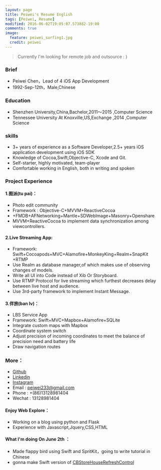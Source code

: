 ```yaml
---
layout: page
title: Peiwei's Resume English
tags: [Peiwei, Resume]
modified: 2016-06-02T19:05:07.573882-19:00
comments: true
image:
  feature: peiwei_surfing1.jpg
  credit: peiwei
---
```



> Currently I'm looking for remote job and outsource : )

 
### Brief	
* Peiwei Chen，Lead of 4 iOS App Development
* 1992-Sep-12th，Male,Chinese

### Education
* Shenzhen University,China,Bachelor,2011～2015 ,Computer Science
* Tennessee University At Knoxville,US,Exchange ,2014 ,Computer Science

### skills
* 3+ years of experience as a Software Developer,2.5+ years iOS application development using iOS SDK
* 	Knowledge of Cocoa,Swift,Objective-C, Xcode and Git.
* 	Self-starter, highly motivated, team-player
* 	Comfortable working in English, both in writing and spoken
	
	
### Project Experience  

#### 1.图派(tu pai)：
* Photo edit community
* Framework : Objective-C+MVVM+ReactiveCocoa
* +FMDB+AFNetworking+Mantle+SDWebImage+Masonry+Openshare
* MVVM+ReactiveCocoa to implement data synchronization among viewcontrollers.

#### 2.Live Streaming App: 
* Framework: Swift+Cocoapods+MVC+Alamofire+MonkeyKing+Realm+SnapKit +RTMP
* Use Realm as database manager,of which makes use of observing changes of models.
* Write all UI into Code instead of Xib Or Storyboard.
* Use RTMP Protocol for live streaming which furthest decreases delay between live host and audience.
* Use 3rd-party framework to implement Instant Message.


#### 3.伴旅(ban lv)：
* LBS Service App
* Framework: Swift+MVC+Mapbox+Alamofire+SQLite
* Integrate custom maps with Mapbox
* Coordinate system switch
* Adjust precision of incoming coordinates  to meet the balance of precision need and battery life
* Draw navigation routes



### More：

* <a markdown="0" href="https://github.com/peiweichen">Github</a>
* <a markdown="0" href="https://www.linkedin.com/in/peiwei233">Linkedin</a>
* <a markdown="0" href="https://www.instagram.com/peiweichen/">Instagram</a>
* Email    : peiwei233@gmail.com
* Phone   : +(86)13128981404
* Wechat : 13128981404




#### Enjoy Web Explore：
* Working on a blog using python and Flask
* Experience with Javascript,Jquery,CSS,HTML

#### What I'm doing On June 2th ：
* Made flappy bird using Swift and SpritKit，going to write tutorial in Chinese
* gonna make Swift version of <a markdown="0" href="https://github.com/coolbeet/CBStoreHouseRefreshControl">CBStoreHouseRefreshControl</a>


